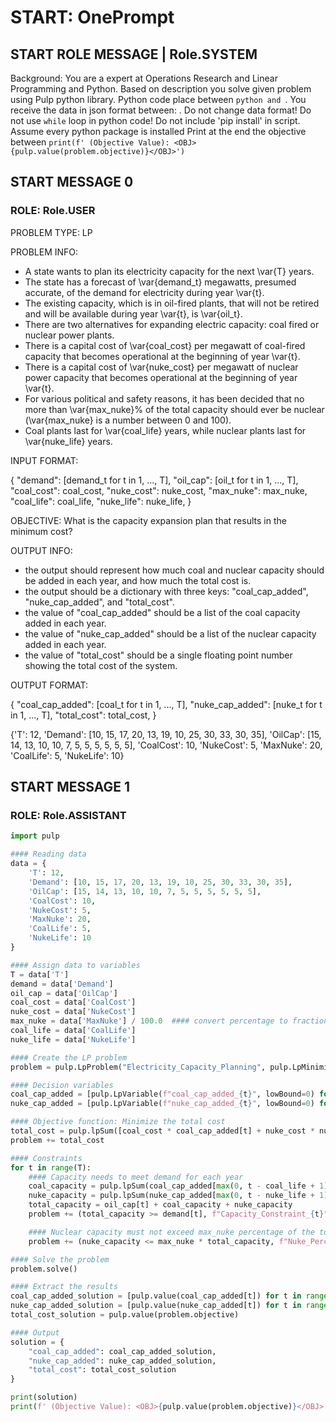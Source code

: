 # START: OnePrompt 
## START ROLE MESSAGE | Role.SYSTEM 
Background: You are a expert at Operations Research and Linear Programming and Python. Based on description you solve given problem using Pulp python library. Python code place between ```python and ```. You receive the data in json format between: <DATA></DATA>. Do not change data format! Do not use `while` loop in python code! Do not include 'pip install' in script. Assume every python package is installed Print at the end the objective between <OBJ></OBJ> `print(f' (Objective Value): <OBJ>{pulp.value(problem.objective)}</OBJ>')`  
## START MESSAGE 0 
### ROLE: Role.USER
<DESCRIPTION>
PROBLEM TYPE: LP

PROBLEM INFO: 

- A state wants to plan its electricity capacity for the next \var{T} years. 
- The state has a forecast of \var{demand_t} megawatts, presumed accurate, of the demand for electricity during year \var{t}.
- The existing capacity, which is in oil-fired plants, that will not be retired and will be available during year \var{t}, is \var{oil_t}.
- There are two alternatives for expanding electric capacity: coal­ fired or nuclear power plants.
- There is a capital cost of \var{coal_cost} per megawatt of coal-fired capacity that becomes operational at the beginning of year \var{t}.
- There is a capital cost of \var{nuke_cost} per megawatt of nuclear power capacity that becomes operational at the beginning of year \var{t}.
- For various political and safety reasons, it has been decided that no more than \var{max_nuke}% of the total capacity should ever be nuclear (\var{max_nuke} is a number between 0 and 100).
- Coal plants last for \var{coal_life} years, while nuclear plants last for \var{nuke_life} years.

INPUT FORMAT: 

{
    "demand": [demand_t for t in 1, ..., T],
    "oil_cap": [oil_t for t in 1, ..., T],
    "coal_cost": coal_cost,
    "nuke_cost": nuke_cost,
    "max_nuke": max_nuke,
    "coal_life": coal_life,
    "nuke_life": nuke_life,
}


OBJECTIVE: What is the capacity expansion plan that results in the minimum cost?


OUTPUT INFO:

- the output should represent how much coal and nuclear capacity should be added in each year, and how much the total cost is.
- the output should be a dictionary with three keys: "coal_cap_added", "nuke_cap_added", and "total_cost".
- the value of "coal_cap_added" should be a list of the coal capacity added in each year.
- the value of "nuke_cap_added" should be a list of the nuclear capacity added in each year.
- the value of "total_cost" should be a single floating point number showing the total cost of the system.


OUTPUT FORMAT:

{
    "coal_cap_added": [coal_t for t in 1, ..., T],
    "nuke_cap_added": [nuke_t for t in 1, ..., T],
    "total_cost": total_cost,
}


</DESCRIPTION>
<DATA>
{'T': 12, 'Demand': [10, 15, 17, 20, 13, 19, 10, 25, 30, 33, 30, 35], 'OilCap': [15, 14, 13, 10, 10, 7, 5, 5, 5, 5, 5, 5], 'CoalCost': 10, 'NukeCost': 5, 'MaxNuke': 20, 'CoalLife': 5, 'NukeLife': 10}</DATA>


## START MESSAGE 1 
### ROLE: Role.ASSISTANT
```python
import pulp

#### Reading data
data = {
    'T': 12, 
    'Demand': [10, 15, 17, 20, 13, 19, 10, 25, 30, 33, 30, 35], 
    'OilCap': [15, 14, 13, 10, 10, 7, 5, 5, 5, 5, 5, 5], 
    'CoalCost': 10, 
    'NukeCost': 5, 
    'MaxNuke': 20, 
    'CoalLife': 5, 
    'NukeLife': 10
}

#### Assign data to variables
T = data['T']
demand = data['Demand']
oil_cap = data['OilCap']
coal_cost = data['CoalCost']
nuke_cost = data['NukeCost']
max_nuke = data['MaxNuke'] / 100.0  #### convert percentage to fraction
coal_life = data['CoalLife']
nuke_life = data['NukeLife']

#### Create the LP problem
problem = pulp.LpProblem("Electricity_Capacity_Planning", pulp.LpMinimize)

#### Decision variables
coal_cap_added = [pulp.LpVariable(f"coal_cap_added_{t}", lowBound=0) for t in range(T)]
nuke_cap_added = [pulp.LpVariable(f"nuke_cap_added_{t}", lowBound=0) for t in range(T)]

#### Objective function: Minimize the total cost
total_cost = pulp.lpSum([coal_cost * coal_cap_added[t] + nuke_cost * nuke_cap_added[t] for t in range(T)])
problem += total_cost

#### Constraints
for t in range(T):
    #### Capacity needs to meet demand for each year
    coal_capacity = pulp.lpSum(coal_cap_added[max(0, t - coal_life + 1):t + 1])
    nuke_capacity = pulp.lpSum(nuke_cap_added[max(0, t - nuke_life + 1):t + 1])
    total_capacity = oil_cap[t] + coal_capacity + nuke_capacity
    problem += (total_capacity >= demand[t], f"Capacity_Constraint_{t}")

    #### Nuclear capacity must not exceed max_nuke percentage of the total capacity
    problem += (nuke_capacity <= max_nuke * total_capacity, f"Nuke_Percentage_Constraint_{t}")

#### Solve the problem
problem.solve()

#### Extract the results
coal_cap_added_solution = [pulp.value(coal_cap_added[t]) for t in range(T)]
nuke_cap_added_solution = [pulp.value(nuke_cap_added[t]) for t in range(T)]
total_cost_solution = pulp.value(problem.objective)

#### Output
solution = {
    "coal_cap_added": coal_cap_added_solution,
    "nuke_cap_added": nuke_cap_added_solution,
    "total_cost": total_cost_solution
}

print(solution)
print(f' (Objective Value): <OBJ>{pulp.value(problem.objective)}</OBJ>')
```

